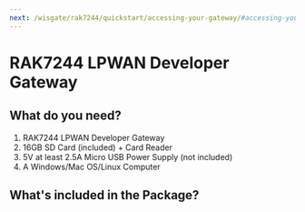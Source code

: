 ```yaml
---
next: /wisgate/rak7244/quickstart/accessing-your-gateway/#accessing-your-gateway
---
```


# RAK7244 LPWAN Developer Gateway

<rk-img
  src="/assets/images/quick-start-guide/rak7244/2.quickstart/rak7244_overview2.jpg"
  width="100%"
  figure-number="1"
  caption="RAK7244 Product Overview"
/>

## What do you need?

1. RAK7244 LPWAN Developer Gateway
2. 16GB SD Card (included) + Card Reader
3. 5V at least 2.5A Micro USB Power Supply (not included)
4. A Windows/Mac OS/Linux Computer

<rk-btn
  src="https://store.rakwireless.com/products/rak7244-developer-lorawan-gateway"
  label="Buy a RAK7244 LPWAN Developer Gateway"
  _blank
/>

## What's included in the Package?

<rk-img
  src="/assets/images/quick-start-guide/rak7244/2.quickstart/package.png"
  width="100%"
  figure-number="2"
  caption="RAK7244 Package Contents"
/>
